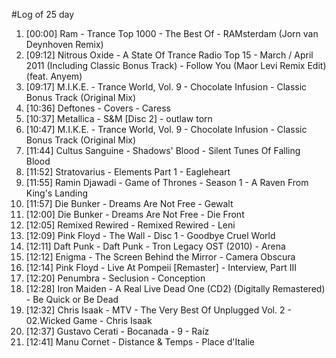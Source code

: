 #Log of 25 day

1. [00:00] Ram - Trance Top 1000 - The Best Of - RAMsterdam (Jorn van Deynhoven Remix)
1. [09:12] Nitrous Oxide - A State Of Trance Radio Top 15 - March / April 2011 (Including Classic Bonus Track) - Follow You (Maor Levi Remix Edit) (feat. Anyem)
1. [09:17] M.I.K.E. - Trance World, Vol. 9 - Chocolate Infusion - Classic Bonus Track (Original Mix)
1. [10:36] Deftones - Covers - Caress
1. [10:37] Metallica - S&M [Disc 2] - outlaw torn
1. [10:47] M.I.K.E. - Trance World, Vol. 9 - Chocolate Infusion - Classic Bonus Track (Original Mix)
1. [11:44] Cultus Sanguine - Shadows' Blood - Silent Tunes Of Falling Blood
1. [11:52] Stratovarius - Elements Part 1 - Eagleheart
1. [11:55] Ramin Djawadi - Game of Thrones - Season 1 - A Raven From King's Landing
1. [11:57] Die Bunker - Dreams Are Not Free - Gewalt
1. [12:00] Die Bunker - Dreams Are Not Free - Die Front
1. [12:05] Remixed Rewired - Remixed Rewired - Leni
1. [12:09] Pink Floyd - The Wall - Disc 1 - Goodbye Cruel World
1. [12:11] Daft Punk - Daft Punk - Tron Legacy OST (2010) - Arena
1. [12:12] Enigma - The Screen Behind the Mirror - Camera Obscura
1. [12:14] Pink Floyd - Live At Pompeii [Remaster] - Interview, Part III
1. [12:20] Penumbra - Seclusion - Conception
1. [12:28] Iron Maiden - A Real Live Dead One (CD2) (Digitally Remastered) - Be Quick or Be Dead
1. [12:32] Chris Isaak - MTV - The Very Best Of Unplugged Vol. 2 - 02.Wicked Game - Chris Isaak
1. [12:37] Gustavo Cerati - Bocanada - 9 - Raíz
1. [12:41] Manu Cornet - Distance & Temps - Place d'Italie
